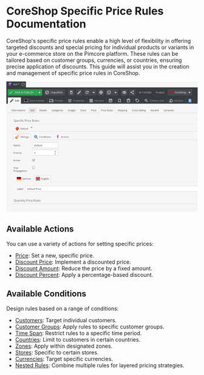 # CoreShop Specific Price Rules Documentation

CoreShop's specific price rules enable a high level of flexibility in offering targeted discounts and special pricing for individual products or variants in your e-commerce store on the Pimcore platform. These rules can be tailored based on customer groups, currencies, or countries, ensuring precise application of discounts. This guide will assist you in the creation and management of specific price rules in CoreShop.

![Specific Price Rules](img/specific-price-rules.png)

## Available Actions

You can use a variety of actions for setting specific prices:

- [Price](./06_Actions.md#new-price): Set a new, specific price.
- [Discount Price](./06_Actions.md#discount-price): Implement a discounted price.
- [Discount Amount](./06_Actions.md#discount-amount): Reduce the price by a fixed amount.
- [Discount Percent](./06_Actions.md#discount-percent): Apply a percentage-based discount.

## Available Conditions

Design rules based on a range of conditions:

- [Customers](./07_Conditions.md#customers): Target individual customers.
- [Customer Groups](./07_Conditions.md#customer-groups): Apply rules to specific customer groups.
- [Time Span](./07_Conditions.md#time-span): Restrict rules to a specific time period.
- [Countries](./07_Conditions.md#countries): Limit to customers in certain countries.
- [Zones](./07_Conditions.md#zones): Apply within designated zones.
- [Stores](./07_Conditions.md#stores): Specific to certain stores.
- [Currencies](./07_Conditions.md#currencies): Target specific currencies.
- [Nested Rules](./07_Conditions.md#nested-rules): Combine multiple rules for layered pricing strategies.
